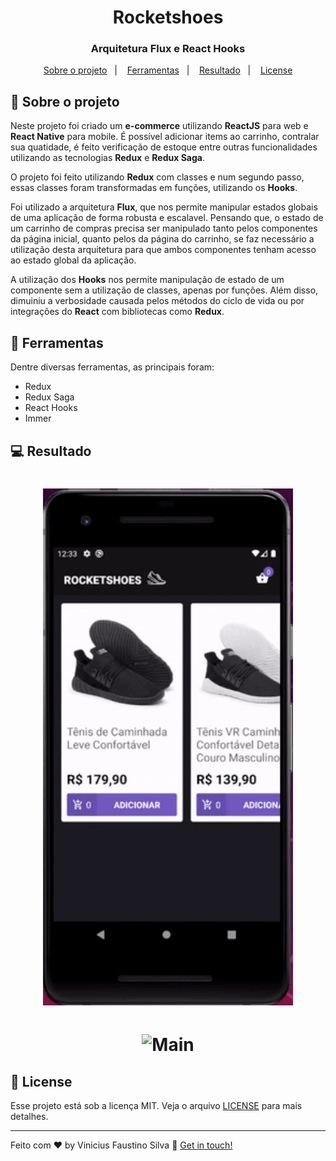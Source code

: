 <h1 align="center">
  Rocketshoes
</h1>

<h3 align="center">
  Arquitetura Flux e React Hooks
</h3>

<p align="center">
  <a href="#rocket-sobre-o-projeto">Sobre o projeto</a>&nbsp;&nbsp;&nbsp;|&nbsp;&nbsp;&nbsp;
  <a href="#wrench-ferramentas">Ferramentas</a>&nbsp;&nbsp;&nbsp;|&nbsp;&nbsp;&nbsp;
  <a href="#computer-resultado">Resultado</a>&nbsp;&nbsp;&nbsp;|&nbsp;&nbsp;&nbsp;
  <a href="#memo-license">License</a>
</p>

## :rocket: Sobre o projeto

Neste projeto foi criado um **e-commerce** utilizando **ReactJS** para web e **React Native** para mobile. É possível adicionar items ao carrinho, contralar sua quatidade, é feito verificação de estoque entre outras funcionalidades utilizando as tecnologias **Redux** e **Redux Saga**.

O projeto foi feito utilizando **Redux** com classes e num segundo passo, essas classes foram transformadas em funções, utilizando os **Hooks**.

Foi utilizado a arquitetura **Flux**, que nos permite manipular estados globais de uma aplicação de forma robusta e escalavel. Pensando que, o estado de um carrinho de compras precisa ser manipulado tanto pelos componentes da página inicial, quanto pelos da página do carrinho, se faz necessário a utilização desta arquitetura para que ambos componentes tenham acesso ao estado global da aplicação.

A utilização dos **Hooks** nos permite manipulação de estado de um componente sem a utilização de classes, apenas por funções. Além disso, dimuiniu a verbosidade causada pelos métodos do ciclo de vida ou por integrações do **React** com bibliotecas como **Redux**.

## :wrench: Ferramentas

Dentre diversas ferramentas, as principais foram:

- Redux
- Redux Saga
- React Hooks
- Immer

## :computer: Resultado

<h1 align="center">
  <img alt="Main" title="Main" src=".github/rocketshoes-mobile.gif" width="400px" />
</h1>

<h1 align="center">
  <img alt="Main" title="Main" src=".github/rocketshoes-web.gif" width="800px" />
</h1>

## :memo: License

Esse projeto está sob a licença MIT. Veja o arquivo [LICENSE](LICENSE.md) para mais detalhes.

---

Feito com ♥ by Vinicius Faustino Silva :wave: [Get in touch!](https://www.linkedin.com/in/vinícius-silva-019aa0165)

